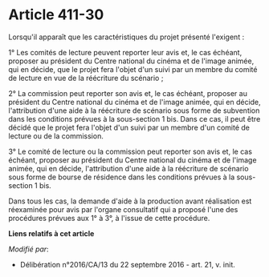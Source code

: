 # Article 411-30

Lorsqu'il apparaît que les caractéristiques du projet présenté l'exigent :

1° Les comités de lecture peuvent reporter  leur avis et, le cas échéant, proposer au président du Centre national  du cinéma
et de l'image animée, qui en décide, que le projet fera  l'objet d'un suivi par un membre du comité de lecture en vue de la
réécriture du scénario ;

2° La commission peut reporter son avis et,  le cas échéant, proposer au président du Centre national du cinéma et  de
l'image animée, qui en décide, l'attribution d'une aide à la  réécriture de scénario sous forme de subvention dans les
conditions  prévues à la sous-section 1 bis. Dans ce cas, il peut être décidé que le  projet fera l'objet d'un suivi par un
membre d'un comité de lecture ou  de la commission.

3° Le comité de lecture ou la commission  peut reporter son avis et, le cas échéant, proposer au président du  Centre
national du cinéma et de l'image animée, qui en décide,  l'attribution d'une aide à la réécriture de scénario sous forme de
bourse de résidence dans les conditions prévues à la sous-section 1 bis.

Dans tous les cas, la demande d'aide à la  production avant réalisation est réexaminée pour avis par l'organe  consultatif
qui a proposé l'une des procédures prévues aux 1° à 3°, à  l'issue de cette procédure.

**Liens relatifs à cet article**

_Modifié par_:

  - Délibération n°2016/CA/13 du 22 septembre 2016 - art. 21, v. init.
